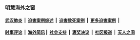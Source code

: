 
### 明慧海外之窗

####  [武汉肺炎](indexes/365.md?t=01270000) &nbsp;|&nbsp;  [迫害案例综述](indexes/328.md?t=01270000) &nbsp;|&nbsp; [迫害致死案例](indexes/277.md?t=01270000)  &nbsp;|&nbsp; [更多迫害案例](indexes/81.md?t=01270000)  &nbsp;|&nbsp; 
####  [时事评论](indexes/251.md?t=01270000) &nbsp;|&nbsp; [海外简讯](indexes/245.md?t=01270000)&nbsp;|&nbsp;  [社会支持](indexes/140.md?t=01270000) &nbsp;|&nbsp; [褒奖决议](indexes/282.md?t=01270000) &nbsp;|&nbsp; [社区报道](indexes/91.md?t=01270000)  &nbsp;|&nbsp; [天人之间](indexes/78.md?t=01270000) 

